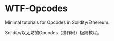 # WTF-Opcodes
Minimal tutorials for Opcodes in Solidity/Ethereum. 

Solidity/以太坊的Opcodes（操作码）极简教程。

